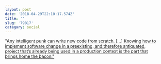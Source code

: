 ```yaml
---
layout: post
date: '2018-04-29T22:10:17.574Z'
title: ''
slug: '79817'
category: social
---
```

[&quot;Any intelligent punk can write new code from scratch. [...] Knowing how to implement software change in a preexisting, and therefore antiquated, project that’s already being used in a production context is the part that brings home the bacon.&quot;](https://www.drinkingcaffeine.com/2018/04/28/its-not-about-the-code/)
